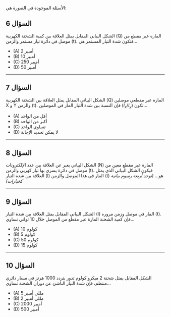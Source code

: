 الأسئلة الموجودة في الصورة هي:

## السؤال 6
الشكل البياني المقابل يمثل العلاقة بين كمية الشحنة الكهربية (Q) المارة عبر مقطع من موصل في دائرة تيار مستمر والزمن (t). فتكون شدة التيار المستمر هي...
* (A) 2 أمبير
* (B) 10 أمبير
* (C) 250 أمبير
* (D) 50 أمبير

---

## السؤال 7
الشكل البياني المقابل يمثل العلاقة بين الشحنة الكهربية (Q) المارة عبر مقطعي موصلين X و Y والزمن (t). فإن النسبة بين شدة التيار المار في الموصلين ($I_x/I_y$) تكون...
* (A) أقل من الواحد
* (B) أكبر من الواحد
* (C) تساوي الواحد
* (D) لا يمكن تحديد الإجابة

---

## السؤال 8
الشكل البياني يعبر عن العلاقة بين عدد الإلكترونات (N) المارة عبر مقطع معين من موصل في دائرة يسري بها تيار كهربي والزمن (t). فيكون الشكل البياني الذي يمثل العلاقة بين شدة التيار (I) المار في هذا الموصل والزمن (t) هو...
*(توجد أربعة رسوم بيانية كخيارات)*

---

## السؤال 9
الشكل البياني المقابل يمثل العلاقة بين شدة التيار (I) المار في موصل وزمن مروره (t). فإن كمية الشحنة المارة عبر مقطع من الموصل خلال 10 ثواني تساوي...
* (A) 10 كولوم
* (B) 5 كولوم
* (C) 50 كولوم
* (D) 15 كولوم

---

## السؤال 10
الشكل المقابل يمثل شحنة 2 ميكرو كولوم تدور بتردد 1000 هرتز في مسار دائري منتظم، فإن شدة التيار الناشئ عن دوران الشحنة تساوي...
* (A) 5 مللي أمبير
* (B) 2 مللي أمبير
* (C) 2000 أمبير
* (D) 500 أمبير